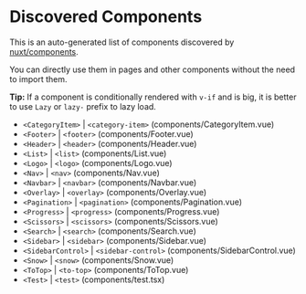 # Discovered Components

This is an auto-generated list of components discovered by [nuxt/components](https://github.com/nuxt/components).

You can directly use them in pages and other components without the need to import them.

**Tip:** If a component is conditionally rendered with `v-if` and is big, it is better to use `Lazy` or `lazy-` prefix to lazy load.

- `<CategoryItem>` | `<category-item>` (components/CategoryItem.vue)
- `<Footer>` | `<footer>` (components/Footer.vue)
- `<Header>` | `<header>` (components/Header.vue)
- `<List>` | `<list>` (components/List.vue)
- `<Logo>` | `<logo>` (components/Logo.vue)
- `<Nav>` | `<nav>` (components/Nav.vue)
- `<Navbar>` | `<navbar>` (components/Navbar.vue)
- `<Overlay>` | `<overlay>` (components/Overlay.vue)
- `<Pagination>` | `<pagination>` (components/Pagination.vue)
- `<Progress>` | `<progress>` (components/Progress.vue)
- `<Scissors>` | `<scissors>` (components/Scissors.vue)
- `<Search>` | `<search>` (components/Search.vue)
- `<Sidebar>` | `<sidebar>` (components/Sidebar.vue)
- `<SidebarControl>` | `<sidebar-control>` (components/SidebarControl.vue)
- `<Snow>` | `<snow>` (components/Snow.vue)
- `<ToTop>` | `<to-top>` (components/ToTop.vue)
- `<Test>` | `<test>` (components/test.tsx)
